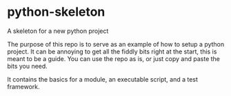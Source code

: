 # python-skeleton
A skeleton for a new python project

The purpose of this repo is to serve as an example of how to setup a python project. It can be annoying to get all the fiddly bits right at the start, this is meant to be a guide. You can use the repo as is, or just copy and paste the bits you need.

It contains the basics for a module, an executable script, and a test framework.